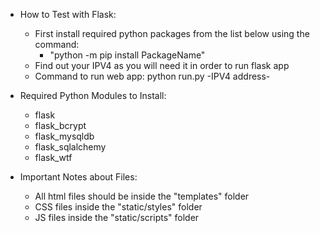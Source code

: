- How to Test with Flask:

  - First install required python packages from the list below using the command:
    - "python -m pip install PackageName"
  - Find out your IPV4 as you will need it in order to run flask app
  - Command to run web app: python run.py -IPV4 address-

- Required Python Modules to Install:

  - flask
  - flask_bcrypt
  - flask_mysqldb
  - flask_sqlalchemy
  - flask_wtf

- Important Notes about Files:
  - All html files should be inside the "templates" folder
  - CSS files inside the "static/styles" folder
  - JS files inside the "static/scripts" folder
